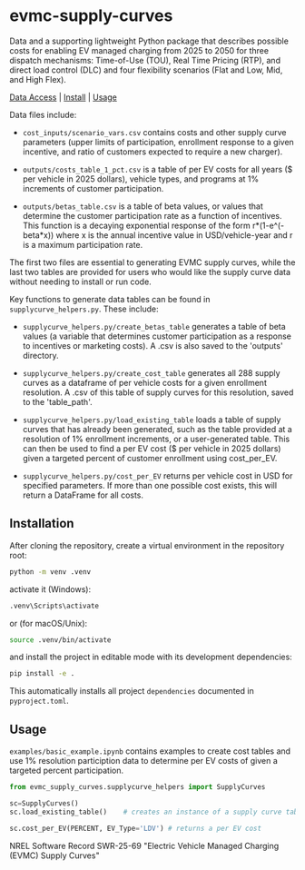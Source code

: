 # evmc-supply-curves
Data and a supporting lightweight Python package that describes possible costs for enabling EV managed charging from 2025 to 2050 for three dispatch mechanisms: Time-of-Use (TOU), Real Time Pricing (RTP), and direct load control (DLC) and four flexibility scenarios (Flat and Low, Mid, and High Flex).

[Data Access](https://github.com/dsgrid/evmc-supply-curves/blob/main/outputs/costs_table_1_pct.csv) | [Install](#Installation) | [Usage](#usage)

Data files include:
- `cost_inputs/scenario_vars.csv` contains costs and other supply curve parameters (upper limits of participation, enrollment response to a given incentive, and ratio of customers expected to require a new charger). 

- `outputs/costs_table_1_pct.csv` is a table of per EV costs for all years ($ per vehicle in 2025 dollars), vehicle types, and programs at 1% increments of customer participation.

- `outputs/betas_table.csv` is a table of beta values, or values that determine the customer participation rate as a function of incentives. This function is a decaying exponential response of the form r*(1-e^(-beta*x)) where x is the annual incentive value in USD/vehicle-year and r is a maximum participation rate.

The first two files are essential to generating EVMC supply curves, while the last two tables are provided for users who would like the supply curve data without needing to install or run code. 

Key functions to generate data tables can be found in  `supplycurve_helpers.py`. These include: 

- `supplycurve_helpers.py/create_betas_table` generates a table of beta values (a variable that determines customer participation as a response to incentives or marketing costs). A .csv is also saved to the 'outputs' directory.

- `supplycurve_helpers.py/create_cost_table` generates all 288 supply curves as a dataframe of per vehicle costs for a given enrollment resolution. A .csv of this table of supply curves for this resolution, saved to the 'table_path'.

- `supplycurve_helpers.py/load_existing_table` loads a table of supply curves that has already been generated, such as the table provided at a resolution of 1% enrollment increments, or a user-generated table. This can then be used to find a per EV cost ($ per vehicle in 2025 dollars) given a targeted percent of customer enrollment using cost_per_EV.

- `supplycurve_helpers.py/cost_per_EV` returns per vehicle cost in USD for specified parameters. If more than one possible cost exists, this will return a DataFrame for all costs.


## Installation
After cloning the repository, create a virtual environment in the repository root:
```bash
python -m venv .venv
```
activate it (Windows):
```bash
.venv\Scripts\activate
```
or (for macOS/Unix):

```bash
source .venv/bin/activate
```
and install the project in editable mode with its development dependencies:
```bash
pip install -e .
```
This automatically installs all project `dependencies` documented in `pyproject.toml`.

## Usage
`examples/basic_example.ipynb` contains examples to create cost tables and use 1% resolution particiption data to determine per EV costs of given a targeted percent participation.

```python
from evmc_supply_curves.supplycurve_helpers import SupplyCurves

sc=SupplyCurves()           
sc.load_existing_table()    # creates an instance of a supply curve table that can be queried

sc.cost_per_EV(PERCENT, EV_Type='LDV') # returns a per EV cost 
```

NREL Software Record SWR-25-69 "Electric Vehicle Managed Charging (EVMC) Supply Curves"
